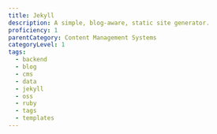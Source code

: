 ```yaml
---
title: Jekyll
description: A simple, blog-aware, static site generator.
proficiency: 1
parentCategory: Content Management Systems
categoryLevel: 1
tags:
  - backend
  - blog
  - cms
  - data
  - jekyll
  - oss
  - ruby
  - tags
  - templates
---
```

